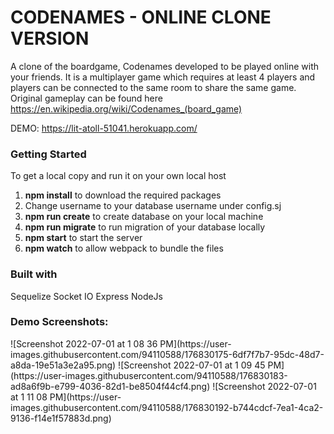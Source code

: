 <h1>CODENAMES - ONLINE CLONE VERSION</h1>

A clone of the boardgame, Codenames developed to be played online with your friends. It is a multiplayer game which requires at least 4 players and players can be connected to the same room to share the same game. Original gameplay can be found here https://en.wikipedia.org/wiki/Codenames_(board_game)

DEMO: https://lit-atoll-51041.herokuapp.com/

<h3>Getting Started </h3>
To get a local copy and run it on your own local host 
<ol>
<li> <b>npm install</b> to download the required packages </li>
<li> Change username to your database username under config.sj </li>
<li> <b>npm run create</b> to create database on your local machine </li>
<li> <b>npm run migrate</b> to run migration of your database locally </li>
<li> <b>npm start</b> to start the server </li>
<li> <b>npm watch</b> to allow webpack to bundle the files </li>
</ol>

<h3> Built with </h3>
Sequelize 
Socket IO 
Express
NodeJs 

<h3> Demo Screenshots: </h3>
![Screenshot 2022-07-01 at 1 08 36 PM](https://user-images.githubusercontent.com/94110588/176830175-6df7f7b7-95dc-48d7-a8da-19e51a3e2a95.png)
![Screenshot 2022-07-01 at 1 09 45 PM](https://user-images.githubusercontent.com/94110588/176830183-ad8a6f9b-e799-4036-82d1-be8504f44cf4.png)
![Screenshot 2022-07-01 at 1 11 08 PM](https://user-images.githubusercontent.com/94110588/176830192-b744cdcf-7ea1-4ca2-9136-f14e1f57883d.png)
